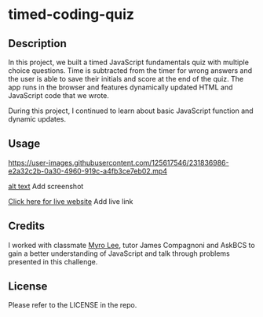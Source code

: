 # timed-coding-quiz

## Description

In this project, we built a timed JavaScript fundamentals quiz with multiple choice questions. Time is subtracted from the timer for wrong answers and the user is able to save their initials and score at the end of the quiz. The app runs in the browser and features dynamically updated HTML and JavaScript code that we wrote.  

During this project, I continued to learn about basic JavaScript function and dynamic updates.

## Usage


https://user-images.githubusercontent.com/125617546/231836986-e2a32c2b-0a30-4960-919c-a4fb3ce7eb02.mp4


[alt text](./assets/Timed%20Quiz.mp4) Add screenshot

[Click here for live website]() Add live link


## Credits

I worked with classmate [Myro Lee](https://github.com/myrojoylee), tutor James Compagnoni and AskBCS to gain a better understanding of JavaScript and talk through problems presented in this challenge.


## License

Please refer to the LICENSE in the repo.
